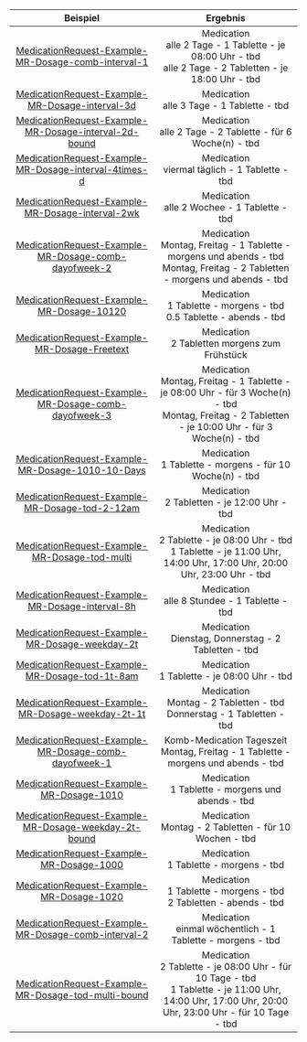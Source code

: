 | Beispiel | Ergebnis |
| :---: | :---:|
|[MedicationRequest-Example-MR-Dosage-comb-interval-1](./MedicationRequest-Example-MR-Dosage-comb-interval-1.html) | Medication<br>alle 2 Tage - 1 Tablette - je 08:00 Uhr - tbd<br>alle 2 Tage - 2 Tabletten - je 18:00 Uhr - tbd |
|[MedicationRequest-Example-MR-Dosage-interval-3d](./MedicationRequest-Example-MR-Dosage-interval-3d.html) | Medication<br>alle 3 Tage - 1 Tablette - tbd |
|[MedicationRequest-Example-MR-Dosage-interval-2d-bound](./MedicationRequest-Example-MR-Dosage-interval-2d-bound.html) | Medication<br>alle 2 Tage - 2 Tablette - für 6 Woche(n) - tbd |
|[MedicationRequest-Example-MR-Dosage-interval-4times-d](./MedicationRequest-Example-MR-Dosage-interval-4times-d.html) | Medication<br>viermal täglich - 1 Tablette - tbd |
|[MedicationRequest-Example-MR-Dosage-interval-2wk](./MedicationRequest-Example-MR-Dosage-interval-2wk.html) | Medication<br>alle 2 Wochee - 1 Tablette - tbd |
|[MedicationRequest-Example-MR-Dosage-comb-dayofweek-2](./MedicationRequest-Example-MR-Dosage-comb-dayofweek-2.html) | Medication<br>Montag, Freitag - 1 Tablette - morgens und abends - tbd<br>Montag, Freitag - 2 Tabletten - morgens und abends - tbd |
|[MedicationRequest-Example-MR-Dosage-10120](./MedicationRequest-Example-MR-Dosage-10120.html) | Medication<br>1 Tablette - morgens - tbd<br>0.5 Tablette - abends - tbd |
|[MedicationRequest-Example-MR-Dosage-Freetext](./MedicationRequest-Example-MR-Dosage-Freetext.html) | Medication<br>2 Tabletten morgens zum Frühstück |
|[MedicationRequest-Example-MR-Dosage-comb-dayofweek-3](./MedicationRequest-Example-MR-Dosage-comb-dayofweek-3.html) | Medication<br>Montag, Freitag - 1 Tablette - je 08:00 Uhr - für 3 Woche(n) - tbd<br>Montag, Freitag - 2 Tabletten - je 10:00 Uhr - für 3 Woche(n) - tbd |
|[MedicationRequest-Example-MR-Dosage-1010-10-Days](./MedicationRequest-Example-MR-Dosage-1010-10-Days.html) | Medication<br>1 Tablette - morgens - für 10 Woche(n) - tbd |
|[MedicationRequest-Example-MR-Dosage-tod-2-12am](./MedicationRequest-Example-MR-Dosage-tod-2-12am.html) | Medication<br>2 Tabletten - je 12:00 Uhr - tbd |
|[MedicationRequest-Example-MR-Dosage-tod-multi](./MedicationRequest-Example-MR-Dosage-tod-multi.html) | Medication<br>2 Tablette - je 08:00 Uhr - tbd<br>1 Tablette - je 11:00 Uhr, 14:00 Uhr, 17:00 Uhr, 20:00 Uhr, 23:00 Uhr - tbd |
|[MedicationRequest-Example-MR-Dosage-interval-8h](./MedicationRequest-Example-MR-Dosage-interval-8h.html) | Medication<br>alle 8 Stundee - 1 Tablette - tbd |
|[MedicationRequest-Example-MR-Dosage-weekday-2t](./MedicationRequest-Example-MR-Dosage-weekday-2t.html) | Medication<br>Dienstag, Donnerstag - 2 Tabletten - tbd |
|[MedicationRequest-Example-MR-Dosage-tod-1t-8am](./MedicationRequest-Example-MR-Dosage-tod-1t-8am.html) | Medication<br>1 Tablette - je 08:00 Uhr - tbd |
|[MedicationRequest-Example-MR-Dosage-weekday-2t-1t](./MedicationRequest-Example-MR-Dosage-weekday-2t-1t.html) | Medication<br>Montag - 2 Tabletten - tbd<br>Donnerstag - 1 Tabletten - tbd |
|[MedicationRequest-Example-MR-Dosage-comb-dayofweek-1](./MedicationRequest-Example-MR-Dosage-comb-dayofweek-1.html) | Komb-Medication Tageszeit<br>Montag, Freitag - 1 Tablette - morgens und abends - tbd |
|[MedicationRequest-Example-MR-Dosage-1010](./MedicationRequest-Example-MR-Dosage-1010.html) | Medication<br>1 Tablette - morgens und abends - tbd |
|[MedicationRequest-Example-MR-Dosage-weekday-2t-bound](./MedicationRequest-Example-MR-Dosage-weekday-2t-bound.html) | Medication<br>Montag - 2 Tabletten - für 10 Wochen - tbd |
|[MedicationRequest-Example-MR-Dosage-1000](./MedicationRequest-Example-MR-Dosage-1000.html) | Medication<br>1 Tablette - morgens - tbd |
|[MedicationRequest-Example-MR-Dosage-1020](./MedicationRequest-Example-MR-Dosage-1020.html) | Medication<br>1 Tablette - morgens - tbd<br>2 Tabletten - abends - tbd |
|[MedicationRequest-Example-MR-Dosage-comb-interval-2](./MedicationRequest-Example-MR-Dosage-comb-interval-2.html) | Medication<br>einmal wöchentlich - 1 Tablette - morgens - tbd |
|[MedicationRequest-Example-MR-Dosage-tod-multi-bound](./MedicationRequest-Example-MR-Dosage-tod-multi-bound.html) | Medication<br>2 Tablette - je 08:00 Uhr - für 10 Tage - tbd<br>1 Tablette - je 11:00 Uhr, 14:00 Uhr, 17:00 Uhr, 20:00 Uhr, 23:00 Uhr - für 10 Tage - tbd |